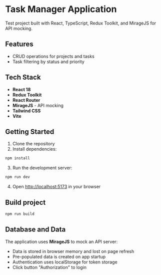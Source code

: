 # Task Manager Application
Test project built with React, TypeScript, Redux Toolkit, and MirageJS for API mocking.

## Features

- CRUD operations for projects and tasks
- Task filtering by status and priority

## Tech Stack

- **React 18**
- **Redux Toolkit**
- **React Router**
- **MirageJS** - API mocking
- **Tailwind CSS**
- **Vite**

## Getting Started

1. Clone the repository
2. Install dependencies:
```bash
npm install
```
3. Run the development server:
```bash
npm run dev
```
4. Open [http://localhost:5173](http://localhost:5173) in your browser

## Build project
```bash
npm run build
```

## Database and Data

The application uses **MirageJS** to mock an API server:

- Data is stored in browser memory and lost on page refresh
- Pre-populated data is created on app startup
- Authentication uses localStorage for token storage
- Click button "Authorization" to login

